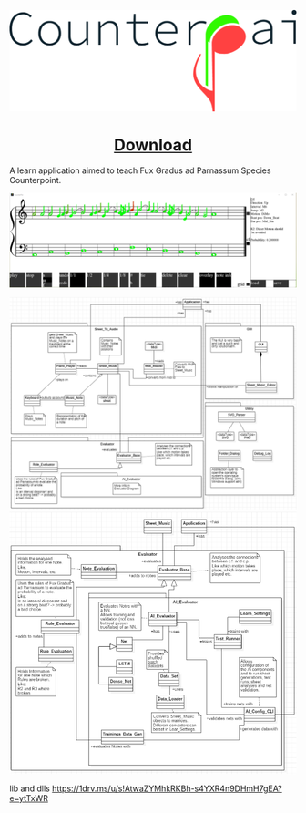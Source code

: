![Application](https://raw.githubusercontent.com/Ni2Be/CounterPAI/master/Counterpai-Logo.png)
<center>
  <h1>
<a id="raw-url" href="https://github.com/Ni2Be/CounterPAI/releases/download/v1.0.1/CounterpAi_1_0_1.zip">Download</a>
  </h1>
</center>


A learn application aimed to teach Fux Gradus ad Parnassum Species Counterpoint.




![Application](https://raw.githubusercontent.com/Ni2Be/CounterPAI/master/beta_pic.PNG)



![Classes](https://raw.githubusercontent.com/Ni2Be/CounterPAI/master/Class.PNG)
![Evaluator](https://raw.githubusercontent.com/Ni2Be/CounterPAI/master/Evaluator.PNG)


lib and dlls
https://1drv.ms/u/s!AtwaZYMhkRKBh-s4YXR4n9DHmH7gEA?e=ytTxWR 
